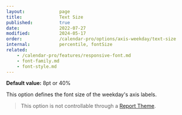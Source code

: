 ```yaml
---
layout:             page
title:              Text Size
published:          true
date:               2022-07-27
modified:           2024-05-17
order:              /calendar-pro/options/axis-weekday/text-size
internal:           percentile, fontSize
related:
    - /calendar-pro/features/responsive-font.md
    - font-family.md
    - font-style.md
---
```

**Default value:** 8pt or 40%

This option defines the font size of the weekday's axis labels.  

> This option is not controllable through a [Report Theme](../../features/themes.md).